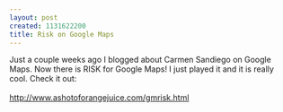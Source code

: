 ```yaml
--- 
layout: post
created: 1131622200
title: Risk on Google Maps
---
```

Just a couple weeks ago I blogged about Carmen Sandiego on Google Maps.  Now there is RISK for Google Maps!  I just played it and it is really cool.  Check it out:<br /><br />http://www.ashotoforangejuice.com/gmrisk.html
